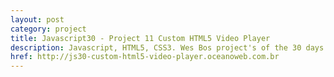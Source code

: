 ```yaml
---
layout: post
category: project
title: Javascript30 - Project 11 Custom HTML5 Video Player
description: Javascript, HTML5, CSS3. Wes Bos project's of the 30 days with Javascript Vanilla.
href: http://js30-custom-html5-video-player.oceanoweb.com.br
---
```

